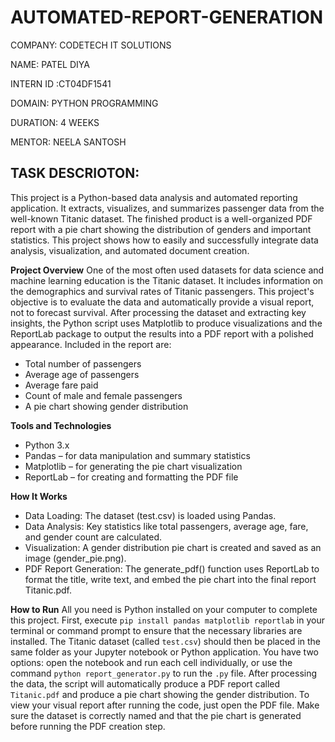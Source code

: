 # AUTOMATED-REPORT-GENERATION

COMPANY: CODETECH IT SOLUTIONS

NAME: PATEL DIYA 

INTERN ID :CT04DF1541

DOMAIN: PYTHON PROGRAMMING

DURATION: 4 WEEKS

MENTOR: NEELA SANTOSH

## TASK DESCRIOTON:
This project is a Python-based data analysis and automated reporting application. It extracts, visualizes, and summarizes passenger data from the well-known Titanic dataset. The finished product is a well-organized PDF report with a pie chart showing the distribution of genders and important statistics. This project shows how to easily and successfully integrate data analysis, visualization, and automated document creation.

**Project Overview**
One of the most often used datasets for data science and machine learning education is the Titanic dataset. It includes information on the demographics and survival rates of Titanic passengers. This project's objective is to evaluate the data and automatically provide a visual report, not to forecast survival. After processing the dataset and extracting key insights, the Python script uses Matplotlib to produce visualizations and the ReportLab package to output the results into a PDF report with a polished appearance. Included in the report are:
- Total number of passengers
- Average age of passengers
- Average fare paid
- Count of male and female passengers
- A pie chart showing gender distribution

**Tools and Technologies**
- Python 3.x
- Pandas – for data manipulation and summary statistics
- Matplotlib – for generating the pie chart visualization
- ReportLab – for creating and formatting the PDF file

**How It Works**
- Data Loading: The dataset (test.csv) is loaded using Pandas.
- Data Analysis: Key statistics like total passengers, average age, fare, and gender count are calculated.
- Visualization: A gender distribution pie chart is created and saved as an image (gender_pie.png).
- PDF Report Generation: The generate_pdf() function uses ReportLab to format the title, write text, and embed the pie chart into the final report Titanic.pdf.

**How to Run**
All you need is Python installed on your computer to complete this project.  First, execute `pip install pandas matplotlib reportlab` in your terminal or command prompt to ensure that the necessary libraries are installed. The Titanic dataset (called `test.csv`) should then be placed in the same folder as your Jupyter notebook or Python application. You have two options: open the notebook and run each cell individually, or use the command `python report_generator.py` to run the `.py` file.  After processing the data, the script will automatically produce a PDF report called `Titanic.pdf` and produce a pie chart showing the gender distribution. To view your visual report after running the code, just open the PDF file. Make sure the dataset is correctly named and that the pie chart is generated before running the PDF creation step. 

